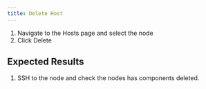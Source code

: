 ```yaml
---
title: Delete Host	
---
```

1. Navigate to the Hosts page and select the node
2. Click Delete

## Expected Results
1. SSH to the node and check the nodes has components deleted.
